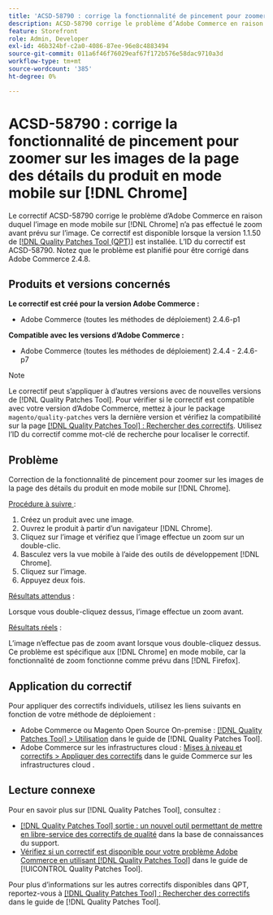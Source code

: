 ```yaml
---
title: 'ACSD-58790 : corrige la fonctionnalité de pincement pour zoomer sur les images de la page des détails du produit en mode mobile sur  [!DNL Chrome]'
description: ACSD-58790 corrige le problème d’Adobe Commerce en raison duquel l’image en mode mobile on [!DNL Chrome] n’a pas effectué le zoom avant prévu sur l’image.
feature: Storefront
role: Admin, Developer
exl-id: 46b324bf-c2a0-4086-87ee-96e8c4883494
source-git-commit: 011a6f46f76029eaf67f172b576e58dac9710a3d
workflow-type: tm+mt
source-wordcount: '385'
ht-degree: 0%

---
```


# ACSD-58790 : corrige la fonctionnalité de pincement pour zoomer sur les images de la page des détails du produit en mode mobile sur [!DNL Chrome]

Le correctif ACSD-58790 corrige le problème d’Adobe Commerce en raison duquel l’image en mode mobile sur [!DNL Chrome] n’a pas effectué le zoom avant prévu sur l’image. Ce correctif est disponible lorsque la version 1.1.50 de [[!DNL Quality Patches Tool (QPT)]](https://experienceleague.adobe.com/en/docs/commerce-operations/tools/quality-patches-tool/quality-patches-tool-to-self-serve-quality-patches) est installée. L’ID du correctif est ACSD-58790. Notez que le problème est planifié pour être corrigé dans Adobe Commerce 2.4.8.

## Produits et versions concernés

**Le correctif est créé pour la version Adobe Commerce :**

* Adobe Commerce (toutes les méthodes de déploiement) 2.4.6-p1

**Compatible avec les versions d’Adobe Commerce :**

* Adobe Commerce (toutes les méthodes de déploiement) 2.4.4 - 2.4.6-p7

>[!NOTE]
>
>Le correctif peut s’appliquer à d’autres versions avec de nouvelles versions de [!DNL Quality Patches Tool]. Pour vérifier si le correctif est compatible avec votre version d’Adobe Commerce, mettez à jour le package `magento/quality-patches` vers la dernière version et vérifiez la compatibilité sur la page [[!DNL Quality Patches Tool] : Rechercher des correctifs](https://experienceleague.adobe.com/tools/commerce-quality-patches/index.html). Utilisez l’ID du correctif comme mot-clé de recherche pour localiser le correctif.

## Problème

Correction de la fonctionnalité de pincement pour zoomer sur les images de la page des détails du produit en mode mobile sur [!DNL Chrome].

<u>Procédure à suivre </u> :

1. Créez un produit avec une image.
1. Ouvrez le produit à partir d’un navigateur [!DNL Chrome].
1. Cliquez sur l’image et vérifiez que l’image effectue un zoom sur un double-clic.
1. Basculez vers la vue mobile à l’aide des outils de développement [!DNL Chrome].
1. Cliquez sur l’image.
1. Appuyez deux fois.

<u>Résultats attendus</u> :

Lorsque vous double-cliquez dessus, l’image effectue un zoom avant.

<u>Résultats réels</u> :

L’image n’effectue pas de zoom avant lorsque vous double-cliquez dessus. Ce problème est spécifique aux [!DNL Chrome] en mode mobile, car la fonctionnalité de zoom fonctionne comme prévu dans [!DNL Firefox].

## Application du correctif

Pour appliquer des correctifs individuels, utilisez les liens suivants en fonction de votre méthode de déploiement :

* Adobe Commerce ou Magento Open Source On-premise : [[!DNL Quality Patches Tool] > Utilisation](/help/tools/quality-patches-tool/usage.md) dans le guide de [!DNL Quality Patches Tool].
* Adobe Commerce sur les infrastructures cloud : [Mises à niveau et correctifs > Appliquer des correctifs](https://experienceleague.adobe.com/docs/commerce-cloud-service/user-guide/develop/upgrade/apply-patches.html) dans le guide Commerce sur les infrastructures cloud .

## Lecture connexe

Pour en savoir plus sur [!DNL Quality Patches Tool], consultez :

* [[!DNL Quality Patches Tool] sortie : un nouvel outil permettant de mettre en libre-service des correctifs de qualité](https://experienceleague.adobe.com/en/docs/commerce-operations/tools/quality-patches-tool/quality-patches-tool-to-self-serve-quality-patches) dans la base de connaissances du support.
* [Vérifiez si un correctif est disponible pour votre problème Adobe Commerce en utilisant [!DNL Quality Patches Tool]](/help/tools/quality-patches-tool/patches-available-in-qpt/check-patch-for-magento-issue-with-magento-quality-patches.md) dans le guide de [!UICONTROL Quality Patches Tool].


Pour plus d’informations sur les autres correctifs disponibles dans QPT, reportez-vous à [[!DNL Quality Patches Tool] : Rechercher des correctifs](https://experienceleague.adobe.com/tools/commerce-quality-patches/index.html) dans le guide de [!DNL Quality Patches Tool].

